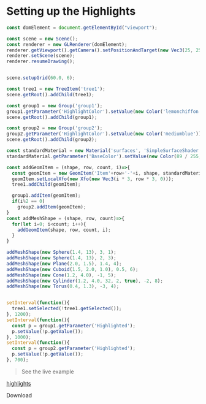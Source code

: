 # Setting up the Highlights


```javascript
const domElement = document.getElementById("viewport");

const scene = new Scene();
const renderer = new GLRenderer(domElement);
renderer.getViewport().getCamera().setPositionAndTarget(new Vec3(25, 25, 13), new Vec3(10, 0, 0));
renderer.setScene(scene);
renderer.resumeDrawing();


scene.setupGrid(60.0, 6);

const tree1 = new TreeItem('tree1');
scene.getRoot().addChild(tree1);

const group1 = new Group('group1');
group1.getParameter('HighlightColor').setValue(new Color('lemonchiffon'));
scene.getRoot().addChild(group1);

const group2 = new Group('group2');
group2.getParameter('HighlightColor').setValue(new Color('mediumblue'));
scene.getRoot().addChild(group2);

const standardMaterial = new Material('surfaces', 'SimpleSurfaceShader');
standardMaterial.getParameter('BaseColor').setValue(new Color(89 / 255, 182 / 255, 92 / 255));

const addGeomItem = (shape, row, count, i)=>{
  const geomItem = new GeomItem('Item'+row+'-'+i, shape, standardMaterial);
  geomItem.setLocalXfo(new Xfo(new Vec3(i * 3, row * 3, 0)));
  tree1.addChild(geomItem);

  group1.addItem(geomItem);
  if(i%2 == 0)
    group2.addItem(geomItem);
}
const addMeshShape = (shape, row, count)=>{
  for(let i=0; i<count; i++){
    addGeomItem(shape, row, count, i);
  }
}

addMeshShape(new Sphere(1.4, 13), 3, 1);
addMeshShape(new Sphere(1.4, 13), 2, 3);
addMeshShape(new Plane(2.0, 1.5), 1.4, 4);
addMeshShape(new Cuboid(1.5, 2.0, 1.0), 0.5, 6);
addMeshShape(new Cone(1.2, 4.0), -1, 5);
addMeshShape(new Cylinder(1.2, 4.0, 32, 2, true), -2, 8);
addMeshShape(new Torus(0.4, 1.3), -3, 4);


setInterval(function(){ 
  tree1.setSelected(!tree1.getSelected());
}, 1200);
setInterval(function(){ 
  const p = group1.getParameter('Highlighted');
  p.setValue(!p.getValue());
}, 1000);
setInterval(function(){ 
  const p = group2.getParameter('Highlighted');
  p.setValue(!p.getValue());
}, 700);
```



> See the live example

[highlights](./highlights.html ':include :type=iframe width=100% height=800px')

<div class="download-section">
  <a class="download-btn" title="Download"
    onClick="downloadTutorial('highlights.zip', ['/tutorials/highlights.html'])" download>
    Download
  </a>
</div>
<br>

